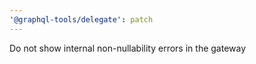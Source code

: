 ```yaml
---
'@graphql-tools/delegate': patch
---
```


Do not show internal non-nullability errors in the gateway
